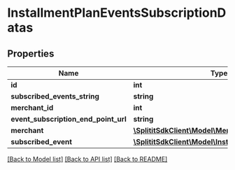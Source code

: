 # InstallmentPlanEventsSubscriptionDatas

## Properties
Name | Type | Description | Notes
------------ | ------------- | ------------- | -------------
**id** | **int** |  | 
**subscribed_events_string** | **string** |  | [optional] 
**merchant_id** | **int** |  | 
**event_subscription_end_point_url** | **string** |  | [optional] 
**merchant** | [**\SplititSdkClient\Model\Merchants**](Merchants.md) |  | [optional] 
**subscribed_event** | [**\SplititSdkClient\Model\InstallmentPlanEventType**](InstallmentPlanEventType.md) |  | 

[[Back to Model list]](../README.md#documentation-for-models) [[Back to API list]](../README.md#documentation-for-api-endpoints) [[Back to README]](../README.md)


